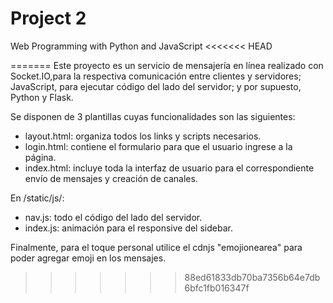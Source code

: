 # Project 2

Web Programming with Python and JavaScript
<<<<<<< HEAD



=======
Este proyecto es un servicio de mensajería en línea realizado con Socket.IO,para la respectiva comunicación entre clientes y servidores; JavaScript, para ejecutar código del lado del servidor; y por supuesto, Python y Flask.

Se disponen de 3 plantillas cuyas funcionalidades son las siguientes:
- layout.html: organiza todos los links y scripts necesarios.
- login.html: contiene el formulario para que el usuario ingrese a la página.
- index.html: incluye toda la interfaz de usuario para el correspondiente envío de mensajes y creación de canales.

En /static/js/:
- nav.js: todo el código del lado del servidor.
- index.js: animación para el responsive del sidebar.

Finalmente, para el toque personal utilice el cdnjs "emojionearea" para poder agregar emoji en los mensajes.
>>>>>>> 88ed61833db70ba7356b64e7db6bfc1fb016347f
